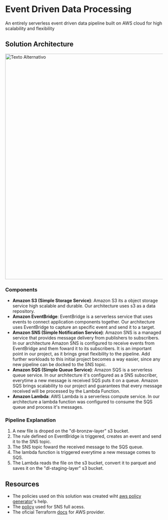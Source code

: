 # Event Driven Data Processing
An entirely serverless event driven data pipeline built on AWS cloud for high scalability and flexibility

## Solution Architecture
<p align="left">
  <img src="[https://raw.githubusercontent.com/gabriel-barata/images/master/event-driven-data-pipeline/diagram.drawio.png](https://raw.githubusercontent.com/gabriel-barata/images/master/event-driven-data-pipeline/diagram.drawio.png)" alt="Texto Alternativo" width="720">
</p>

### Components
+ **Amazon S3 (Simple Storage Service)**: Amazon S3 its a object storage service high scalable and durable. Our architecture uses s3 as a data repository.
+ **Amazon EventBridge**: EventBridge is a serverless service that uses events to connect application components together. Our architecture uses EventBridge to capture an specific event and send it to a target.
+ **Amazon SNS (Simple Notification Service)**: Amazon SNS is a managed service that provides message delivery from publishers to subscribers. In our architecture Amazon SNS is configured to receive events from EventBridge and them foward it to its subscribers. It is an important point in our project, as it brings great flexibility to the pipeline. Add further workloads to this initial project becomes a way easier, since any new pipeline can be docked to the SNS topic.
+ **Amazon SQS (Simple Queue Service)**: Amazon SQS is a serverless queue service. In our architecture it's configured as a SNS subscriber, everytime a new message is received SQS puts it on a queue. Amazon SQS brings scalability to our project and guarantees that every message received will be processed by the Lambda Function.
+ **Amazon Lambda**: AWS Lambda is a serverless compute service. In our architecture a lambda function was configured to consume the SQS queue and process it's messages.

### Pipeline Explanation
1. A new file is droped on the "dl-bronzw-layer" s3 bucket.
2. The rule defined on EventBridge is triggered, creates an event and send it to the SNS topic.
3. The SNS topic foward the received message to the SQS queue.
4. The lambda function is triggered everytime a new message comes to SQS.
5. The Lambda reads the file on the s3 bucket, convert it to parquet and saves it on the "dl-staging-layer" s3 bucket.

## Resources

+ The policies used on this solution was created wiht [aws policy generator](https://awspolicygen.s3.amazonaws.com/policygen.html)'s help.
+ The [policy](https://docs.aws.amazon.com/pt_br/aws-managed-policy/latest/reference/AmazonSNSFullAccess.html) used for SNS full acess.
+ The oficial Terraform [docs](https://registry.terraform.io/providers/hashicorp/aws/latest/docs) for AWS provider.
